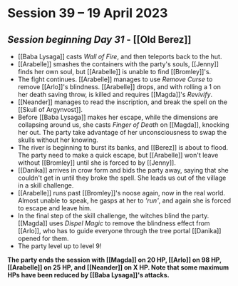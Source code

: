 # Session 39 – 19 April 2023

## *Session beginning Day 31* - [[Old Berez]]

- [[Baba Lysaga]] casts *Wall of Fire*, and then teleports back to the hut.
- [[Arabelle]] smashes the containers with the party's souls, [[Jenny]] finds her own soul, but [[Arabelle]] is unable to find [[Bromley]]'s.
- The fight continues. [[Arabelle]] manages to use *Remove Curse* to remove [[Arlo]]'s blindness. [[Arabelle]] drops, and with rolling a 1 on her death saving throw, is killed and requires [[Magda]]'s *Revivify*.
- [[Neander]] manages to read the inscription, and break the spell on the [[Skull of Argynvost]].
- Before [[Baba Lysaga]] makes her escape, while the dimensions are collapsing around us, she casts *Finger of Death* on [[Magda]], knocking her out. The party take advantage of her unconsciousness to swap the skulls without her knowing.
- The river is beginning to burst its banks, and [[Berez]] is about to flood. The party need to make a quick escape, but [[Arabelle]] won't leave without [[Bromley]] until she is forced to by [[Jenny]].
- [[Danika]] arrives in crow form and bids the party away, saying that she couldn't get in until they broke the spell. She leads us out of the village in a skill challenge.
- [[Arabelle]] runs past [[Bromley]]'s noose again, now in the real world. Almost unable to speak, he gasps at her to *'run'*, and again she is forced to escape and leave him.
- In the final step of the skill challenge, the witches blind the party. [[Magda]] uses *Dispel Magic* to remove the blindness effect from [[Arlo]], who has to guide everyone through the tree portal [[Danika]] opened for them.
- The party level up to level 9!

**The party ends the session with [[Magda]] on 20 HP, [[Arlo]] on 98 HP, [[Arabelle]] on 25 HP, and [[Neander]] on X HP. Note that some maximum HPs have been reduced by [[Baba Lysaga]]'s attacks.**